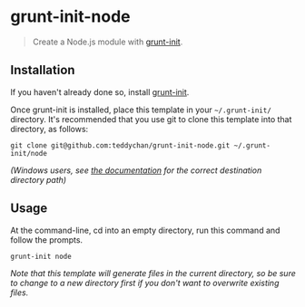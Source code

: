 # grunt-init-node

> Create a Node.js module with [grunt-init][].

[grunt-init]: http://gruntjs.com/project-scaffolding

## Installation
If you haven't already done so, install [grunt-init][].

Once grunt-init is installed, place this template in your `~/.grunt-init/` directory. It's recommended that you use git to clone this template into that directory, as follows:

```
git clone git@github.com:teddychan/grunt-init-node.git ~/.grunt-init/node
```

_(Windows users, see [the documentation][grunt-init] for the correct destination directory path)_

## Usage

At the command-line, cd into an empty directory, run this command and follow the prompts.

```
grunt-init node
```

_Note that this template will generate files in the current directory, so be sure to change to a new directory first if you don't want to overwrite existing files._
